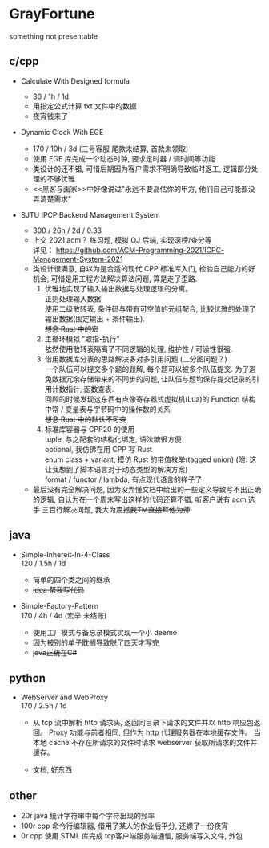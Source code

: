 # GrayFortune
 something not presentable


## c/cpp  

+ Calculate With Designed formula   
    + 30 / 1h / 1d   
    + 用指定公式计算 txt 文件中的数据    
    + 夜宵钱来了

+ Dynamic Clock With EGE  
    + 170 / 10h / 3d     (三号客服 尾款未结算, 首款未领取)
    + 使用 EGE 库完成一个动态时钟, 要求定时器 / 调时间等功能  
    + 类设计的还不错, 可惜后期因为客户需求不明确导致临时返工, 逻辑部分处理的不够优雅  
    + <<黑客与画家>>中好像说过"永远不要高估你的甲方, 他们自己可能都没弄清楚需求"

+ SJTU IPCP Backend Management System  
    + 300 / 26h / 2d / 0.33 
    + 上交 2021 acm？ 练习题, 模拟 OJ 后端, 实现滚榜/查分等  
        详见： https://github.com/ACM-Programming-2021/ICPC-Management-System-2021   
    + 类设计很满意, 自以为是合适的现代 CPP 标准库入门, 检验自己能力的好机会, 可惜是用工程方法解决算法问题, 算是走了歪路.  
        1. 优雅地实现了输入输出数据与处理逻辑的分离。  
            正则处理输入数据   
            使用二级散转表, 条件码与带有可空值的元组配合, 比较优雅的处理了输出数据(固定输出 + 条件输出).  
            ~~想念 Rust 中的宏~~ 
        2. 主循环模拟 "取指-执行"   
            依然使用散转表隔离了不同逻辑的处理, 维护性 / 可读性很强.  
        3. 借用数据库分表的思路解决多对多引用问题 (二分图问题？)  
            一个队伍可以提交多个题的题解, 每个题可以被多个队伍提交.
            为了避免数据冗余存储带来的不同步的问题, 让队伍与题均保存提交记录的引用计数指针, 函数查表.   
            回顾的时候发现这东西有点像寄存器式虚拟机(Lua)的 Function 结构中常 / 变量表与字节码中的操作数的关系  
            ~~想念 Rust 中的默认不可变~~     
        4. 标准库容器与 CPP20 的使用  
            tuple, 与之配套的结构化绑定, 语法糖很方便    
            optional, 我仿佛在用 CPP 写 Rust  
            enum class + variant, 模仿 Rust 的带值枚举(tagged union) (附: 这让我想到了脚本语言对于动态类型的解决方案)  
            format / functor / lambda, 有点现代语言的样子了   
    + 最后没有完全解决问题, 因为没弄懂文档中给出的一些定义导致写不出正确的逻辑, 自认为在一个周末写出这样的代码还算不错, 听客户说有 acm 选手 三百行解决问题, 我大为震撼~~我TM直接拜他为师~~.        

## java  
+ Simple-Inhereit-In-4-Class  
    120 / 1.5h / 1d 
    + 简单的四个类之间的继承
    + ~~idea 帮我写代码~~

+ Simple-Factory-Pattern  
    170 / 4h / 4d   (宏举 未结账)
    + 使用工厂模式与备忘录模式实现一个小 deemo  
    + 因为被别的单子耽搁导致脱了四天才写完    
    + ~~java正统在C#~~

## python 

+ WebServer and WebProxy    
    170 / 2.5h / 1d
    + 从 tcp 流中解析 http 请求头, 返回同目录下请求的文件并以 http 响应包返回。 Proxy 功能与前者相同, 但作为 http 代理服务器在本地缓存文件。 当本地 cache 不存在所请求的文件时请求 webserver 获取所请求的文件并缓存。 

    + 文档, 好东西  


## other  
+ 20r  java     统计字符串中每个字符出现的频率  
+ 100r cpp      命令行编辑器, 借用了某人的作业后平分, 还嫖了一份夜宵   
+ 0r   cpp      使用 STML 库完成 tcp客户端服务端通信, 服务端写入文件, 外包  

